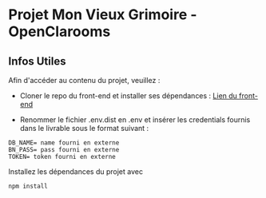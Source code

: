 # Projet Mon Vieux Grimoire - OpenClarooms

## Infos Utiles
Afin d'accéder au contenu du projet, veuillez :
* Cloner le repo du front-end et installer ses dépendances : [Lien du front-end](https://github.com/OpenClassrooms-Student-Center/P7-Dev-Web-livres)

* Renommer le fichier .env.dist en .env
et insérer les credentials fournis dans le livrable sous le format suivant : 

```dosini
DB_NAME= name fourni en externe
BN_PASS= pass fourni en externe
TOKEN= token fourni en externe
```
Installez les dépendances du projet avec

```
npm install
```

